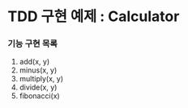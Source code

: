 # TDD 구현 예제 : Calculator

### 기능 구현 목록
1. add(x, y)
1. minus(x, y)
1. multiply(x, y)
1. divide(x, y)
1. fibonacci(x)
